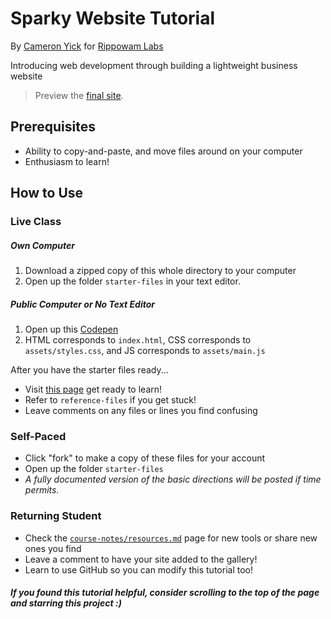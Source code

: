 # Sparky Website Tutorial

By [Cameron Yick][author] for [Rippowam Labs][sponsor]

Introducing web development through building a lightweight business website

> Preview the [final site][final site].

## Prerequisites
- Ability to copy-and-paste, and move files around on your computer
- Enthusiasm to learn!

## How to Use

### Live Class
##### Own Computer
1. Download a zipped copy of this whole directory to your computer
2. Open up the folder `starter-files` in your text editor. 

##### Public Computer or No Text Editor
1. Open up this [Codepen][codepen] 
2. HTML corresponds to `index.html`, CSS corresponds to `assets/styles.css`, and JS corresponds to `assets/main.js`

After you have the starter files ready...
+ Visit [this page][tutorial] get ready to learn!
+ Refer to `reference-files` if you get stuck!
+ Leave comments on any files or lines you find confusing

### Self-Paced
+ Click "fork" to make a copy of these files for your account
+ Open up the folder `starter-files` 
+ _A fully documented version of the basic directions will be posted if time permits._

### Returning Student
+ Check the [`course-notes/resources.md`][resources] page for new tools or share new ones you find
+ Leave a comment to have your site added to the gallery!
+ Learn to use GitHub so you can modify this tutorial too!

##### If you found this tutorial helpful, consider scrolling to the top of the page and starring this project :)

<!-- TODO: Link to codepen -->
<!-- TODO: Refactor jade items with mixins -->
[author]: http://www.cameronyick.us
[sponsor]: https://github.com/RippowamLabs
[tutorial]: https://github.com/hydrosquall/sparky-website-tutorial/blob/master/course-notes/overview.md
[final site]: http://www.cameronyick.us/sparky/
[resources]: https://github.com/hydrosquall/sparky-website-tutorial/blob/master/course-notes/resources.md
[starterFiles]: https://github.com/hydrosquall/sparky-website-tutorial/tree/master/course-notes
[codepen]: https://codepen.io/samplelink
